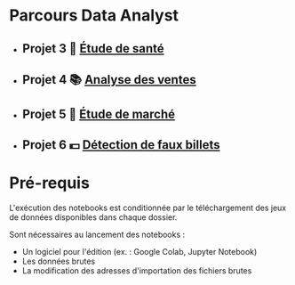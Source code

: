 # Parcours Data Analyst

- ## Projet 3 🍲 [Étude de santé](https://nbviewer.jupyter.org/github/gllmfrnr/oc/blob/master/p3/p3.ipynb)
- ## Projet 4 📚 [Analyse des ventes](https://nbviewer.jupyter.org/github/gllmfrnr/oc/blob/master/p4/projet-4.ipynb)
- ## Projet 5 🐔 [Étude de marché](https://nbviewer.jupyter.org/github/gllmfrnr/oc/blob/master/p5/projet-5.ipynb)
- ## Projet 6 💵 [Détection de faux billets](https://nbviewer.jupyter.org/github/gllmfrnr/oc/blob/master/p6/projet-6.ipynb)

# Pré-requis
L'exécution des notebooks est conditionnée par le téléchargement des jeux de données disponibles dans chaque dossier.

Sont nécessaires au lancement des notebooks :
- Un logiciel pour l'édition (ex. : Google Colab, Jupyter Notebook)
- Les données brutes 
- La modification des adresses d'importation des fichiers brutes
